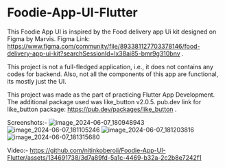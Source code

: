 # Foodie-App-UI-Flutter

This Foodie App UI is inspired by the Food delivery app Ui kit designed on Figma by Marvis.
Figma Link: https://www.figma.com/community/file/893381127703378146/food-delivery-app-ui-kit?searchSessionId=lx38ai85-bmr9g310bnv .

This project is not a full-fledged application, i.e., it does not contains any codes for backend.
Also, not all the components of this app are functional, its mostly just the UI.

This project was made as the part of practicing Flutter App Development. The additional package used was like_button v2.0.5.
pub.dev link for like_button package: https://pub.dev/packages/like_button .

Screenshots:-
![image_2024-06-07_180948943](https://github.com/nitinkoberoii/Foodie-App-UI-Flutter/assets/134691738/057ded15-e130-428c-b258-780886309c5a)  ![image_2024-06-07_181105246](https://github.com/nitinkoberoii/Foodie-App-UI-Flutter/assets/134691738/a02edf41-d617-4c14-a980-0bc5c03b478a)  ![image_2024-06-07_181203816](https://github.com/nitinkoberoii/Foodie-App-UI-Flutter/assets/134691738/ab4c3327-e70c-4bd2-bdd9-70b8599817a0)  ![image_2024-06-07_181315680](https://github.com/nitinkoberoii/Foodie-App-UI-Flutter/assets/134691738/fe1d595c-c1df-4b18-bddd-c57d85789a7a)

Video:-
https://github.com/nitinkoberoii/Foodie-App-UI-Flutter/assets/134691738/3d7a89fd-5a1c-4469-b32a-2c2b8e7242f1

